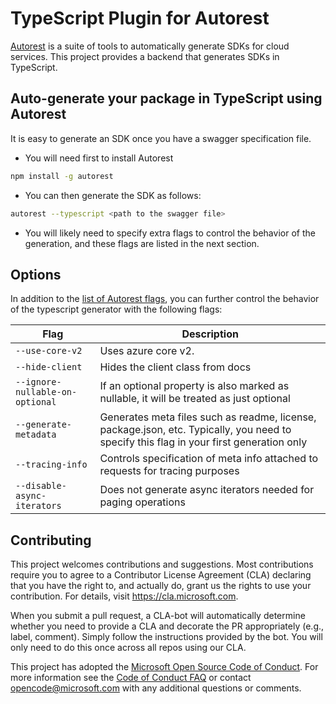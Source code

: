 # TypeScript Plugin for Autorest

[Autorest](https://github.com/Azure/autorest/blob/master/docs/readme.md) is a suite of tools to automatically generate SDKs for cloud services. This project provides a backend that generates SDKs in TypeScript.

## Auto-generate your package in TypeScript using Autorest

It is easy to generate an SDK once you have a swagger specification file.

- You will need first to install Autorest

```bash
npm install -g autorest
```

- You can then generate the SDK as follows:

```bash
autorest --typescript <path to the swagger file>
```

- You will likely need to specify extra flags to control the behavior of the generation, and these flags are listed in the next section.

## Options

In addition to the [list of Autorest flags](https://github.com/Azure/autorest/blob/master/docs/generate/flags.md), you can further control the behavior of the typescript generator with the following flags:

| Flag                            | Description                                                                                                                             |
| ------------------------------- | --------------------------------------------------------------------------------------------------------------------------------------- |
| `--use-core-v2`                 | Uses azure core v2.                                                                                                                     |
| `--hide-client`                 | Hides the client class from docs                                                                                                        |
| `--ignore-nullable-on-optional` | If an optional property is also marked as nullable, it will be treated as just optional                                                 |
| `--generate-metadata`           | Generates meta files such as readme, license, package.json, etc. Typically, you need to specify this flag in your first generation only |
| `--tracing-info`                | Controls specification of meta info attached to requests for tracing purposes                                                           |
| `--disable-async-iterators`     | Does not generate async iterators needed for paging operations                                                                          |

## Contributing

This project welcomes contributions and suggestions. Most contributions require you to agree to a
Contributor License Agreement (CLA) declaring that you have the right to, and actually do, grant us
the rights to use your contribution. For details, visit https://cla.microsoft.com.

When you submit a pull request, a CLA-bot will automatically determine whether you need to provide
a CLA and decorate the PR appropriately (e.g., label, comment). Simply follow the instructions
provided by the bot. You will only need to do this once across all repos using our CLA.

This project has adopted the [Microsoft Open Source Code of Conduct](https://opensource.microsoft.com/codeofconduct/).
For more information see the [Code of Conduct FAQ](https://opensource.microsoft.com/codeofconduct/faq/) or
contact [opencode@microsoft.com](mailto:opencode@microsoft.com) with any additional questions or comments.
